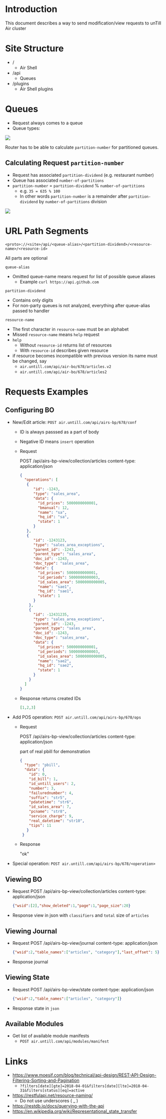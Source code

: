 # Introduction

This document describes a way to send modification/view requests to unTill Air cluster

# Site Structure

- /
  - Air Shell
- /api
  - Queues
- /plugins
  - Air Shell plugins

# Queues

- Request always comes to a queue
- Queue types:

![](z-charts-queue-types.png)


Router has to be able to calculate `partition-number` for partitioned queues.

## Calculating Request `partition-number`

- Request has associated `partition-dividend` (e.g. restaurant number)
- Queue has associated `number-of-partitions` 
- `partition-number` = `partition-dividend` % `number-of-partitions` 
  - e.g. `35 = 635 % 100`
  - In other words `partition-number` is a remainder after `partition-dividend` by `number-of-partitions` division

![](z-charts-queue-types-ex.png)

# URL Path Segments

`<proto>://<site>/api/<queue-alias>/<partition-dividend>/<resource-name>/<resource-id>`

All parts are optional

`queue-alias`

- Omitted queue-name means request for list of possible queue aliases
  - Example `curl https://api.github.com`

`partition-dividend` 

- Contains only digits
- For non-party queues is not analyzed, everything after queue-alias passed to handler

`resource-name`

- The first character in `resource-name` must be an alphabet
- Missed `resource-name` means `help` request
- `help`
  - Without  `resource-id` returns list of resources
  - With `resource-id` describes given resource
- if resource becomes incompatible with previous version its name must be changed, say
  - `air.untill.com/api/air-bo/678/articles.v2`
  - `air.untill.com/api/air-bo/678/articles2`

# Requests Examples

## Configuring BO

  - New/Edit article: `POST air.untill.com/api/airs-bp/678/conf`
    - ID is always passsed as a part of body
    - Negative ID means `insert` operation
    - Request
    
        POST /api/airs-bp-view/collection/articles
        content-type: application/json
       
        ```json
        {
          "operations": [    
           {
              "id": -1243,
              "type": "sales_area",
              "data": {
                "id_prices": 5000000000001,
                "bmanual": 12,
                "name": "sa",
                "hq_id": "sa",
                "state": 1
              }
           },       
           {
              "id": -1243123,
              "type": "sales_area_exceptions",
              "parent_id": -1243,
              "parent_type": "sales_area",
              "doc_id": -1243,
              "doc_type": "sales_area",
              "data": {
                "id_prices": 5000000000001,
                "id_periods": 5000000000003,
                "id_sales_area": 5000000000005,
                "name": "sae1",
                "hq_id": "sae1",
                "state": 1
              }
            },
            {
              "id": -12431235,
              "type": "sales_area_exceptions",
              "parent_id": -1243,
              "parent_type": "sales_area",
              "doc_id": -1243,
              "doc_type": "sales_area",
              "data": {
                "id_prices": 5000000000001,
                "id_periods": 5000000000003,
                "id_sales_area": 5000000000005,
                "name": "sae2",
                "hq_id": "sae2",
                "state": 1
              }
            }
          ]
        }
        ```
        
    - Response returns created IDs
    
        ```json
        [1,2,3]
        ```
        
  - Add POS operation: `POST air.untill.com/api/airs-bp/678/ops`
    - Request
    
        POST /api/airs-bp-view/collection/articles
        content-type: application/json
       
        part of real pbill for demonstration
        ```json
        {
          "type": "pbill",
          "data": {
            "id": 0,
            "id_bill": 1,
            "id_untill_users": 2,
            "number": 3,
            "failurednumber": 4,
            "suffix": "str5",
            "pdatetime": "str6",
            "id_sales_area": 7,
            "pcname": "str8",
            "service_charge": 9,
            "real_datetime": "str10",
            "tips": 11
           }
         }
        ```
        
    - Response
    
        "ok"
        
  - Special operation: `POST air.untill.com/api/airs-bp/678/<operation>`

## Viewing BO

  - Request
    POST /api/airs-bp-view/collection/articles
    content-type: application/json

    ```json
    {"wsid":[2],"show_deleted":1,"page":1,"page_size":20}
    ```

  - Response view in json with `classifiers` and `total` size of `articles` 
    
## Viewing Journal

  - Request
    POST /api/airs-bp-view/journal
    content-type: application/json
    
    ```json
    {"wsid":2,"table_names":["articles", "category"],"last_offset": 5}
    ```
    
  - Response journal
    
## Viewing State

  - Request
    POST /api/airs-bp-view/state
    content-type: application/json

    ```json
    {"wsid":2,"table_names":["articles", "category"]}
    ```
    
  - Response state in `json`
    
## Available Modules

- Get list of available module manifests
  - `POST air.untill.com/api/modules/manifest`

# Links

- https://www.moesif.com/blog/technical/api-design/REST-API-Design-Filtering-Sorting-and-Pagination
  - `?filters[date][gte]=2018-04-01&filters[date][lte]=2018-04-31&filters[status][eq]=active`
- https://restfulapi.net/resource-naming/
  - Do not use underscores ( _ )
- https://restdb.io/docs/querying-with-the-api
- https://en.wikipedia.org/wiki/Representational_state_transfer
